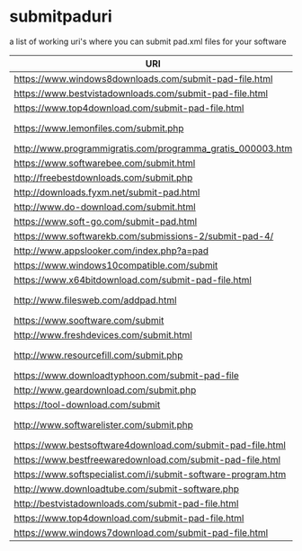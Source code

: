 # submitpaduri
a list of working uri's where you can submit pad.xml files for your software



| URI | INFO |
|--|--|
| https://www.windows8downloads.com/submit-pad-file.html | |
| https://www.bestvistadownloads.com/submit-pad-file.html | |
| https://www.top4download.com/submit-pad-file.html | |
| https://www.lemonfiles.com/submit.php |  backlink required |
| http://www.programmigratis.com/programma_gratis_000003.htm | |
| https://www.softwarebee.com/submit.html | |
| http://freebestdownloads.com/submit.php | |
| http://downloads.fyxm.net/submit-pad.html | |
| http://www.do-download.com/submit.html | |
| https://www.soft-go.com/submit-pad.html | |
| https://www.softwarekb.com/submissions-2/submit-pad-4/ | |
| http://www.appslooker.com/index.php?a=pad | |
| https://www.windows10compatible.com/submit | |
| https://www.x64bitdownload.com/submit-pad-file.html | |
| http://www.filesweb.com/addpad.html |  backlink required |
| https://www.sooftware.com/submit | |
| http://www.freshdevices.com/submit.html | |
| http://www.resourcefill.com/submit.php | backlink required |
| https://www.downloadtyphoon.com/submit-pad-file | |
| http://www.geardownload.com/submit.php | |
| https://tool-download.com/submit | |
| http://www.softwarelister.com/submit.php  |  backlink required |
| https://www.bestsoftware4download.com/submit-pad-file.html  | |
| https://www.bestfreewaredownload.com/submit-pad-file.html | |
| https://www.softspecialist.com/i/submit-software-program.htm  | |
| http://www.downloadtube.com/submit-software.php | |
| http://bestvistadownloads.com/submit-pad-file.html | |
| https://www.top4download.com/submit-pad-file.html | |
| https://www.windows7download.com/submit-pad-file.html | |

